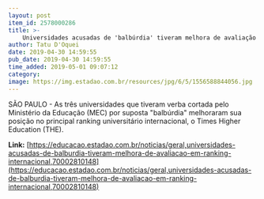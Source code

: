 ```yaml
---
layout: post
item_id: 2578000286
title: >-
    Universidades acusadas de 'balbúrdia' tiveram melhora de avaliação em ranking internacional
author: Tatu D'Oquei
date: 2019-04-30 14:59:55
pub_date: 2019-04-30 14:59:55
time_added: 2019-05-01 09:07:12
category: 
image: https://img.estadao.com.br/resources/jpg/6/5/1556588844056.jpg
---
```


SÃO PAULO - As três universidades que tiveram verba cortada pelo Ministério da Educação (MEC) por suposta "balbúrdia" melhoraram sua posição no principal ranking universitário internacional, o Times Higher Education (THE).

**Link:** [https://educacao.estadao.com.br/noticias/geral,universidades-acusadas-de-balburdia-tiveram-melhora-de-avaliacao-em-ranking-internacional,70002810148](https://educacao.estadao.com.br/noticias/geral,universidades-acusadas-de-balburdia-tiveram-melhora-de-avaliacao-em-ranking-internacional,70002810148)

